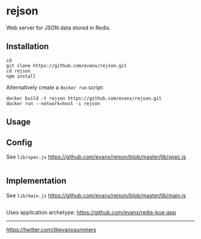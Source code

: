 # rejson

Web server for JSON data stored in Redis.

<!--img src='https://raw.githubusercontent.com/evanx/rejson/master/docs/readme/images/main.png'-->

## Installation

```
cd
git clone https://github.com/evanx/rejson.git
cd rejson
npm install
```

Alternatively create a `docker run` script:
```
docker build -t rejson https://github.com/evanx/rejson.git
docker run --network=host -i rejson
```

## Usage

## Config

See `lib/spec.js` https://github.com/evanx/rejson/blob/master/lib/spec.js
```javascript
```

## Implementation

See `lib/main.js` https://github.com/evanx/rejson/blob/master/lib/main.js
```javascript
```

Uses application archetype: https://github.com/evanx/redis-koa-app

<hr>

https://twitter.com/@evanxsummers
